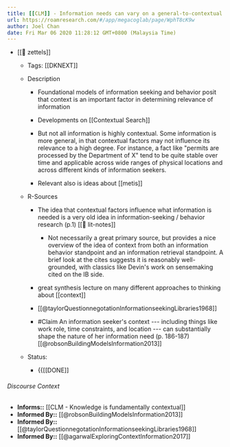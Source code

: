 ```yaml
---
title: [[CLM]] - Information needs can vary on a general-to-contextual dimension
url: https://roamresearch.com/#/app/megacoglab/page/WphT8cK9w
author: Joel Chan
date: Fri Mar 06 2020 11:28:12 GMT+0800 (Malaysia Time)
---
```


- [[🌲 zettels]]

    - Tags: [[DKNEXT]]

    - Description

        - Foundational models of information seeking and behavior posit that context is an important factor in determining relevance of information

        - Developments on [[Contextual Search]]

        - But not all information is highly contextual. Some information is more general, in that contextual factors may not influence its relevance to a high degree. For instance, a fact like "permits are processed by the Department of X" tend to be quite stable over time and applicable across wide ranges of physical locations and across different kinds of information seekers.

        - Relevant also is ideas about [[metis]]

    - R-Sources

        - The idea that contextual factors influence what information is needed is a very old idea in information-seeking / behavior research (p.1) [[📝 lit-notes]]

            - Not necessarily a great primary source, but provides a nice overview of the idea of context from both an information behavior standpoint and an information retrieval standpoint. A brief look at the cites suggests it is reasonably well-grounded, with classics like Devin's work on sensemaking cited on the IB side.

        - great synthesis lecture on many different approaches to thinking about [[context]]

        - [[@taylorQuestionnegotationInformationseekingLibraries1968]]

        - #Claim An information seeker's context --- including things like work role, time constraints, and location --- can substantially shape the nature of her information need (p. 186-187) [[@robsonBuildingModelsInformation2013]]

    - Status:

        - {{[[DONE]]

###### Discourse Context

- **Informs::** [[CLM - Knowledge is fundamentally contextual]]
- **Informed By::** [[@robsonBuildingModelsInformation2013]]
- **Informed By::** [[@taylorQuestionnegotationInformationseekingLibraries1968]]
- **Informed By::** [[@agarwalExploringContextInformation2017]]
